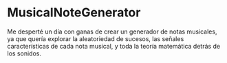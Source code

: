 # MusicalNoteGenerator

Me desperté un día con ganas de crear un generador de notas musicales, ya que quería explorar la aleatoriedad de sucesos, las señales características de cada nota musical, y toda la teoría matemática detrás de los sonidos.
